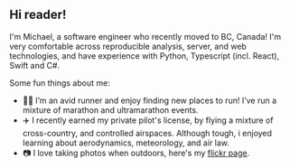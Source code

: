 ## Hi reader!

I'm Michael, a software engineer who recently moved to BC, Canada! I'm very comfortable across reproducible analysis, server, and web technologies, and have experience with Python, Typescript (incl. React), Swift and C#.

Some fun things about me:

- 🏃‍➡️ I’m an avid runner and enjoy finding new places to run! I’ve run a mixture of marathon and ultramarathon events.
- ✈️ I recently earned my private pilot's license, by flying a mixture of cross-country, and controlled airspaces. Although tough, i enjoyed learning about aerodynamics, meteorology, and air law.
- 📷 I love taking photos when outdoors, here's my [flickr page](https://www.flickr.com/photos/illusionalp/).

